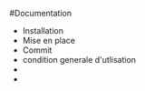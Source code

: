 #Documentation
*   Installation
*   Mise en place 
*   Commit
*   condition generale d'utlisation
*   
*   
